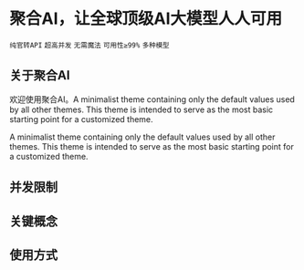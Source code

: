 # 聚合AI，让全球顶级AI大模型人人可用

`纯官转API` `超高并发` `无需魔法` `可用性≥99%` `多种模型`

## 关于聚合AI

欢迎使用聚合AI。A minimalist theme containing only the default values used by all other themes. This theme is intended to serve as the most basic starting point for a customized theme.

A minimalist theme containing only the default values used by all other themes. This theme is intended to serve as the most basic starting point for a customized theme.

## 并发限制

## 关键概念

## 使用方式
